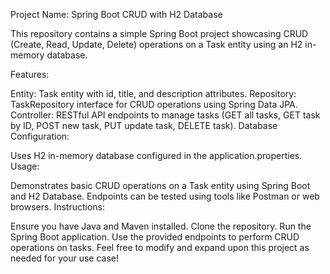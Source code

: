 Project Name: Spring Boot CRUD with H2 Database

This repository contains a simple Spring Boot project showcasing CRUD (Create, Read, Update, Delete) operations on a Task entity using an H2 in-memory database.

Features:

Entity: Task entity with id, title, and description attributes.
Repository: TaskRepository interface for CRUD operations using Spring Data JPA.
Controller: RESTful API endpoints to manage tasks (GET all tasks, GET task by ID, POST new task, PUT update task, DELETE task).
Database Configuration:

Uses H2 in-memory database configured in the application.properties.
Usage:

Demonstrates basic CRUD operations on a Task entity using Spring Boot and H2 Database.
Endpoints can be tested using tools like Postman or web browsers.
Instructions:

Ensure you have Java and Maven installed.
Clone the repository.
Run the Spring Boot application.
Use the provided endpoints to perform CRUD operations on tasks.
Feel free to modify and expand upon this project as needed for your use case!

